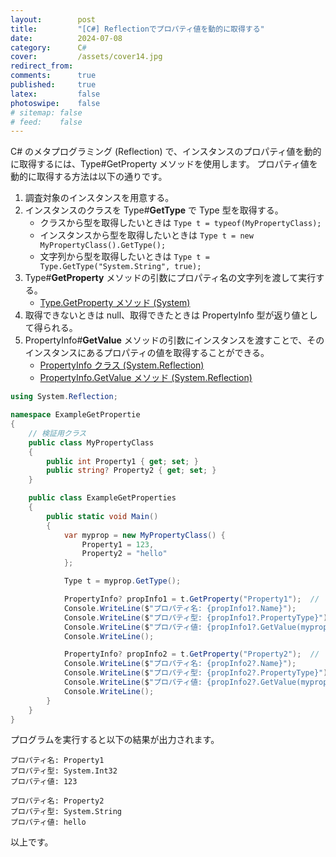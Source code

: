 ```yaml
---
layout:        post
title:         "[C#] Reflectionでプロパティ値を動的に取得する"
date:          2024-07-08
category:      C#
cover:         /assets/cover14.jpg
redirect_from:
comments:      true
published:     true
latex:         false
photoswipe:    false
# sitemap: false
# feed:    false
---
```


C# のメタプログラミング (Reflection) で、インスタンスのプロパティ値を動的に取得するには、Type#GetProperty メソッドを使用します。
プロパティ値を動的に取得する方法は以下の通りです。

1. 調査対象のインスタンスを用意する。
1. インスタンスのクラスを Type#**GetType** で Type 型を取得する。
    - クラスから型を取得したいときは `Type t = typeof(MyPropertyClass);`
    - インスタンスから型を取得したいときは `Type t = new MyPropertyClass().GetType();`
    - 文字列から型を取得したいときは `Type t = Type.GetType("System.String", true);`
1. Type#**GetProperty** メソッドの引数にプロパティ名の文字列を渡して実行する。
    - [Type.GetProperty メソッド (System)](https://learn.microsoft.com/ja-jp/dotnet/api/system.type.getproperty?view=net-8.0)
1. 取得できないときは null、取得できたときは PropertyInfo 型が返り値として得られる。
1. PropertyInfo#**GetValue** メソッドの引数にインスタンスを渡すことで、そのインスタンスにあるプロパティの値を取得することができる。
    - [PropertyInfo クラス (System.Reflection)](https://learn.microsoft.com/ja-jp/dotnet/api/system.reflection.propertyinfo?view=net-8.0)
    - [PropertyInfo.GetValue メソッド (System.Reflection)](https://learn.microsoft.com/ja-jp/dotnet/api/system.reflection.propertyinfo.getvalue?view=net-8.0#system-reflection-propertyinfo-getvalue%28system-object-system-object%28%29%29)

```csharp
using System.Reflection;

namespace ExampleGetPropertie
{
    // 検証用クラス
    public class MyPropertyClass
    {
        public int Property1 { get; set; }
        public string? Property2 { get; set; }
    }

    public class ExampleGetProperties
    {
        public static void Main()
        {
            var myprop = new MyPropertyClass() {
                Property1 = 123,
                Property2 = "hello"
            };

            Type t = myprop.GetType();

            PropertyInfo? propInfo1 = t.GetProperty("Property1");  // プロパティ情報の取得
            Console.WriteLine($"プロパティ名: {propInfo1?.Name}");
            Console.WriteLine($"プロパティ型: {propInfo1?.PropertyType}");
            Console.WriteLine($"プロパティ値: {propInfo1?.GetValue(myprop)}");  // プロパティ値の取得
            Console.WriteLine();

            PropertyInfo? propInfo2 = t.GetProperty("Property2");  // プロパティ情報の取得
            Console.WriteLine($"プロパティ名: {propInfo2?.Name}");
            Console.WriteLine($"プロパティ型: {propInfo2?.PropertyType}");
            Console.WriteLine($"プロパティ値: {propInfo2?.GetValue(myprop)}");  // プロパティ値の取得
            Console.WriteLine();
        }
    }
}
```

プログラムを実行すると以下の結果が出力されます。

```output
プロパティ名: Property1
プロパティ型: System.Int32
プロパティ値: 123

プロパティ名: Property2
プロパティ型: System.String
プロパティ値: hello
```

以上です。
